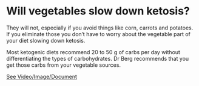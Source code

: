 # Will vegetables slow down ketosis?

They will not, especially if you avoid things like corn, carrots and potatoes. If you eliminate those you don’t have to worry about the vegetable part of your diet slowing down ketosis.

Most ketogenic diets recommend 20 to 50 g of carbs per day without differentiating the types of carbohydrates. Dr Berg recommends that you get those carbs from your vegetable sources.

 [See Video/Image/Document](https://hls-player.drberg.com/asset?path=migrated-assets/drberg-explains-will-vegetables-slow-down-ketosis-adaptation)